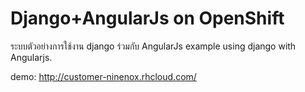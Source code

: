 Django+AngularJs on OpenShift
===================

ระบบตัวอย่างการใช้งาน django ร่วมกับ AngularJs
example using django with Angularjs.

demo: http://customer-ninenox.rhcloud.com/
